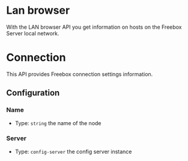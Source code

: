 # Lan browser

With the LAN browser API you get information on hosts on the Freebox Server local network.

# Connection
This API provides Freebox connection settings information.

## Configuration

### Name
- Type: `string`
the name of the node

### Server
- Type: `config-server`
the config server instance